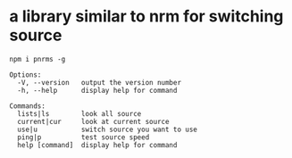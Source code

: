 # a library similar to nrm for switching source

```
npm i pnrms -g
```

```
Options:
  -V, --version   output the version number
  -h, --help      display help for command

Commands:
  lists|ls        look all source
  current|cur     look at current source
  use|u           switch source you want to use
  ping|p          test source speed
  help [command]  display help for command
```
